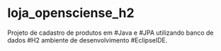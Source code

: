 # loja_opensciense_h2
Projeto de cadastro de produtos em #Java e #JPA utilizando banco de dados #H2 ambiente de desenvolvimento #EclipseIDE.
